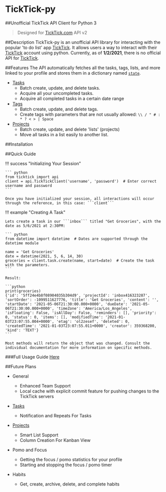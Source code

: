 # TickTick-py
##Unofficial TickTick API Client for Python 3
> Designed for [TickTick.com](<https://www.ticktick.com/>) API v2

##Description
TickTick-py is an unofficial API library for interacting with the popular
'to do list' app [TickTick](<https://www.ticktick.com/>). It allows
users a way to interact with their [TickTick](<https://www.ticktick.com/>) account using python. Currently,
as of **1/2/2021**, there is no official API for [TickTick](<https://www.ticktick.com/>).


##Features
The API automatically fetches all the tasks, tags, lists, and more linked to your profile and stores them in a dictionary named [`state`](usage/api/#state).

 - [Tasks](usage/tasks.md)
    - Batch create, update, and delete tasks.
    - Acquire all your uncompleted tasks.
    - Acquire all completed tasks in a certain date range
 - [Tags](usage/tags.md)
    - Batch create, update, and delete tags.
    - Create tags with parameters that are not usually allowed: `\\ / " # : * ? < > | Space`
 - [Projects](usage/projects.md)
    - Batch create, update, and delete 'lists' (projects)
    - Move all tasks in a list easily to another list.
 
 
##Installation


##Quick Guide

!!! success "Initializing Your Session"

    ``` python
    from ticktick import api
    client = api.TickTickClient('username', 'password')  # Enter correct username and password
    ```
    
    Once you have initialized your session, all interactions will occur through the reference, in this case: ```client```

!!! example "Creating A Task"

    Lets create a task in our ```inbox``` titled "Get Groceries", with the date as 5/6/2021 at 2:30PM:

    ``` python
    from datetime import datetime  # Dates are supported through the datetime module
    
    name = 'Get Groceries'
    date = datetime(2021, 5, 6, 14, 30)
    groceries = client.task.create(name, start=date)  # Create the task with the parameters.
    ```

    Result:

    ```python
    print(groceries)
    {'id': '5ff24e4b8f08904035b304d9', 'projectId': 'inbox416323287', 'sortOrder': -1099511627776, 'title': 'Get Groceries', 'content': '', 'startDate': '2021-05-06T21:30:00.000+0000', 'dueDate': '2021-05-06T21:30:00.000+0000', 'timeZone': 'America/Los_Angeles', 'isFloating': False, 'isAllDay': False, 'reminders': [], 'priority': 0, 'status': 0, 'items': [], 'modifiedTime': '2021-01-03T23:07:55.004+0000', 'etag': 'ol2zesef', 'deleted': 0, 'createdTime': '2021-01-03T23:07:55.011+0000', 'creator': 359368200, 'kind': 'TEXT'}
    ```
        
    Most methods will return the object that was changed. Consult the individual documentation for more information on specific methods.

###Full Usage Guide [Here](usage/api.md)

##Future Plans
 - General
    - Enhanced Team Support
    - Local cache with explicit commit feature for pushing changes to the TickTick servers
 
 - [Tasks](usage/tasks.md)
     - Notification and Repeats For Tasks
 
 - [Projects](usage/projects.md)
    - Smart List Support
    - Column Creation For Kanban View
    
 - Pomo and Focus
    - Getting the focus / pomo statistics for your profile
    - Starting and stopping the focus / pomo timer
    
 - Habits
    - Get, create, archive, delete, and complete habits
